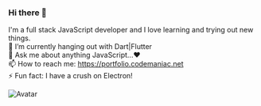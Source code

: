 ### Hi there 👋
I'm a full stack JavaScript developer and I love learning and trying out new things. <br />
🌱 I’m currently hanging out with Dart|Flutter <br />
💬 Ask me about anything JavaScript...❤ <br />
📫 How to reach me: https://portfolio.codemaniac.net <br />
⚡ Fun fact: I have a crush on Electron! <br />

![Avatar](https://media.tenor.com/images/dc545e5a0f93c9b2bf1d4f0af54ebbff/tenor.gif)

<!--
**mickela/mickela** is a ✨ _special_ ✨ repository because its `README.md` (this file) appears on your GitHub profile.

Here are some ideas to get you started:

- 🔭 I’m currently working on ...
- 🌱 I’m currently learning ...
- 👯 I’m looking to collaborate on ...
- 🤔 I’m looking for help with ...
- 💬 Ask me about ...
- 📫 How to reach me: ...
- 😄 Pronouns: ...
- ⚡ Fun fact: ...
-->
